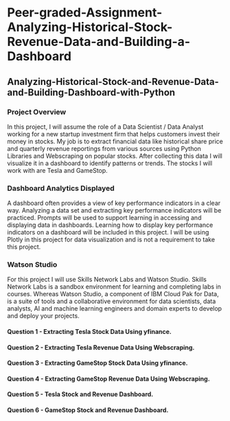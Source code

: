 # Peer-graded-Assignment-Analyzing-Historical-Stock-Revenue-Data-and-Building-a-Dashboard

## Analyzing-Historical-Stock-and-Revenue-Data-and-Building-Dashboard-with-Python

### Project Overview

In this project, I will assume the role of a Data Scientist / Data Analyst working for a new startup investment firm that helps customers invest their money in stocks. My job is to extract financial data like historical share price and quarterly revenue reportings from various sources using Python Libraries and Webscraping on popular stocks. After collecting this data I will visualize it in a dashboard to identify patterns or trends. The stocks I will work with are Tesla and GameStop.

### Dashboard Analytics Displayed

A dashboard often provides a view of key performance indicators in a clear way. Analyzing a data set and extracting key performance indicators will be practiced. Prompts will be used to support learning in accessing and displaying data in dashboards. Learning how to display key performance indicators on a dashboard will be included in this project. I will be using Plotly in this project for data visualization and is not a requirement to take this project.

### Watson Studio

For this project I will use Skills Network Labs and Watson Studio. Skills Network Labs is a sandbox environment for learning and completing labs in courses. Whereas Watson Studio, a component of IBM Cloud Pak for Data, is a suite of tools and a collaborative environment for data scientists, data analysts, AI and machine learning engineers and domain experts to develop and deploy your projects.



#### Question 1 - Extracting Tesla Stock Data Using yfinance.

#### Question 2 - Extracting Tesla Revenue Data Using Webscraping.

#### Question 3 - Extracting GameStop Stock Data Using yfinance.

#### Question 4 - Extracting GameStop Revenue Data Using Webscraping.

#### Question 5 - Tesla Stock and Revenue Dashboard.

#### Question 6 - GameStop Stock and Revenue Dashboard.
